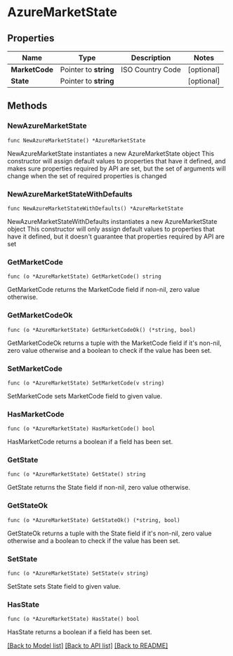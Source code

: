 # AzureMarketState

## Properties

Name | Type | Description | Notes
------------ | ------------- | ------------- | -------------
**MarketCode** | Pointer to **string** | ISO Country Code | [optional] 
**State** | Pointer to **string** |  | [optional] 

## Methods

### NewAzureMarketState

`func NewAzureMarketState() *AzureMarketState`

NewAzureMarketState instantiates a new AzureMarketState object
This constructor will assign default values to properties that have it defined,
and makes sure properties required by API are set, but the set of arguments
will change when the set of required properties is changed

### NewAzureMarketStateWithDefaults

`func NewAzureMarketStateWithDefaults() *AzureMarketState`

NewAzureMarketStateWithDefaults instantiates a new AzureMarketState object
This constructor will only assign default values to properties that have it defined,
but it doesn't guarantee that properties required by API are set

### GetMarketCode

`func (o *AzureMarketState) GetMarketCode() string`

GetMarketCode returns the MarketCode field if non-nil, zero value otherwise.

### GetMarketCodeOk

`func (o *AzureMarketState) GetMarketCodeOk() (*string, bool)`

GetMarketCodeOk returns a tuple with the MarketCode field if it's non-nil, zero value otherwise
and a boolean to check if the value has been set.

### SetMarketCode

`func (o *AzureMarketState) SetMarketCode(v string)`

SetMarketCode sets MarketCode field to given value.

### HasMarketCode

`func (o *AzureMarketState) HasMarketCode() bool`

HasMarketCode returns a boolean if a field has been set.

### GetState

`func (o *AzureMarketState) GetState() string`

GetState returns the State field if non-nil, zero value otherwise.

### GetStateOk

`func (o *AzureMarketState) GetStateOk() (*string, bool)`

GetStateOk returns a tuple with the State field if it's non-nil, zero value otherwise
and a boolean to check if the value has been set.

### SetState

`func (o *AzureMarketState) SetState(v string)`

SetState sets State field to given value.

### HasState

`func (o *AzureMarketState) HasState() bool`

HasState returns a boolean if a field has been set.


[[Back to Model list]](../README.md#documentation-for-models) [[Back to API list]](../README.md#documentation-for-api-endpoints) [[Back to README]](../README.md)



